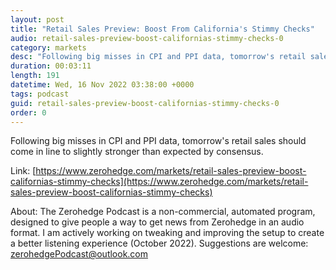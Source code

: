 ```yaml
---
layout: post
title: "Retail Sales Preview: Boost From California's Stimmy Checks"
audio: retail-sales-preview-boost-californias-stimmy-checks-0
category: markets
desc: "Following big misses in CPI and PPI data, tomorrow's retail sales should come in line to slightly stronger than expected by consensus."
duration: 00:03:11
length: 191
datetime: Wed, 16 Nov 2022 03:38:00 +0000
tags: podcast
guid: retail-sales-preview-boost-californias-stimmy-checks-0
order: 0
---
```

Following big misses in CPI and PPI data, tomorrow's retail sales should come in line to slightly stronger than expected by consensus.

Link: [https://www.zerohedge.com/markets/retail-sales-preview-boost-californias-stimmy-checks](https://www.zerohedge.com/markets/retail-sales-preview-boost-californias-stimmy-checks)

About: The Zerohedge Podcast is a non-commercial, automated program, designed to give people a way to get news from Zerohedge in an audio format.  I am actively working on tweaking and improving the setup to create a better listening experience (October 2022).  Suggestions are welcome: [zerohedgePodcast@outlook.com](mailto:zerohedgePodcast@outlook.com)